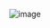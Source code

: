 ![image](https://github.com/S1095162016/EC2024/assets/162283457/bbf79bea-3aa7-4839-b211-a29d6388e906)

